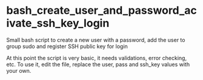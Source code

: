 # bash_create_user_and_password_acivate_ssh_key_login
Small bash script to create a new user with a password, add the user to group sudo and register SSH public key for login

At this point the script is very basic, it needs validations, error checking, etc.
To use it, edit the file, replace the user, pass and ssh_key values ​​with your own.
